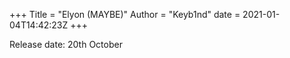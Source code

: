 +++
Title = "Elyon (MAYBE)"
Author = "Keyb1nd"
date = 2021-01-04T14:42:23Z
+++

Release date: 20th October